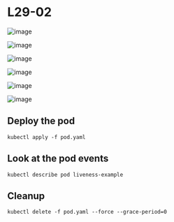 # L29-02

![image](https://github.com/user-attachments/assets/1cff3475-346e-4e7c-9c8d-ca321766f696)

![image](https://github.com/user-attachments/assets/5857ab71-3f05-44e8-8a6f-4794e453f5ec)

![image](https://github.com/user-attachments/assets/2e5011c5-54fd-475f-add4-a2b26c273051)

![image](https://github.com/user-attachments/assets/c03240b0-7735-40a2-8196-2be56fa24674)

![image](https://github.com/user-attachments/assets/35349cc9-66f6-462e-8f61-ec68d25677a2)

![image](https://github.com/user-attachments/assets/55d47ae2-afc5-4e56-b7ba-f79a407344ee)

## Deploy the pod

    kubectl apply -f pod.yaml

## Look at the pod events

    kubectl describe pod liveness-example

## Cleanup

    kubectl delete -f pod.yaml --force --grace-period=0
